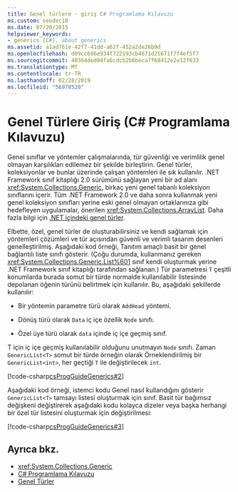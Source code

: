 ```yaml
---
title: Genel türlere - giriş C# Programlama Kılavuzu
ms.custom: seodec18
ms.date: 07/20/2015
helpviewer_keywords:
- generics [C#], about generics
ms.assetid: a1ad761e-42f7-41dd-a62f-452a2de26b9d
ms.openlocfilehash: d09cc686e934f722193cb4671d25671f7f4ef5f7
ms.sourcegitcommit: 40364ded04fa6cdcb2b6beca7f68412e2e12f633
ms.translationtype: MT
ms.contentlocale: tr-TR
ms.lasthandoff: 02/28/2019
ms.locfileid: "56978520"
---
```

# <a name="introduction-to-generics-c-programming-guide"></a>Genel Türlere Giriş (C# Programlama Kılavuzu)
Genel sınıflar ve yöntemler çalışmalarında, tür güvenliği ve verimlilik genel olmayan karşılıkları edilemez bir şekilde birleştirin. Genel türler, koleksiyonlar ve bunlar üzerinde çalışan yöntemleri ile sık kullanılır. .NET Framework sınıf kitaplığı 2.0 sürümünü sağlayan yeni bir ad alanı <xref:System.Collections.Generic>, birkaç yeni genel tabanlı koleksiyon sınıflarını içerir. Tüm .NET Framework 2.0 ve daha sonra kullanmak yeni genel koleksiyon sınıfları yerine eski genel olmayan ortaklarınıza gibi hedefleyen uygulamalar, önerilen <xref:System.Collections.ArrayList>. Daha fazla bilgi için [.NET içindeki genel türler](../../../standard/generics/index.md).  
  
 Elbette, özel, genel türler de oluşturabilirsiniz ve kendi sağlamak için yöntemleri çözümleri ve tür açısından güvenli ve verimli tasarım desenleri genelleştirilmiş. Aşağıdaki kod örneği, Tanıtım amaçlı basit bir genel bağlantılı liste sınıfı gösterir. (Çoğu durumda, kullanmanız gereken <xref:System.Collections.Generic.List%601> sınıf kendi oluşturmak yerine .NET Framework sınıf kitaplığı tarafından sağlanan.) Tür parametresi `T` çeşitli konumlarda burada somut bir türde normalde kullanılabilir listesinde depolanan öğenin türünü belirtmek için kullanılır. Bu, aşağıdaki şekillerde kullanılır:  
  
-   Bir yöntemin parametre türü olarak `AddHead` yöntemi.  
  
-   Dönüş türü olarak `Data` iç içe özellik `Node` sınıfı.  
  
-   Özel üye türü olarak `data` içinde iç içe geçmiş sınıf.  
  
 T için iç içe geçmiş kullanılabilir olduğunu unutmayın `Node` sınıfı. Zaman `GenericList<T>` somut bir türde örneğin olarak Örneklendirilmiş bir `GenericList<int>`, her geçtiği `T` ile değiştirilecek `int`.  
  
 [!code-csharp[csProgGuideGenerics#2](~/samples/snippets/csharp/VS_Snippets_VBCSharp/csProgGuideGenerics/CS/Generics.cs#2)]  
  
 Aşağıdaki kod örneği, istemci kodu Genel nasıl kullandığını gösterir `GenericList<T>` tamsayı listesi oluşturmak için sınıf. Basit tür bağımsız değişkeni değiştirerek aşağıdaki kodu kolayca dizeler veya başka herhangi bir özel tür listesini oluşturmak için değiştirilmesi:  
  
 [!code-csharp[csProgGuideGenerics#3](~/samples/snippets/csharp/VS_Snippets_VBCSharp/csProgGuideGenerics/CS/Generics.cs#3)]  
  
## <a name="see-also"></a>Ayrıca bkz.

- <xref:System.Collections.Generic>
- [C# Programlama Kılavuzu](../../../csharp/programming-guide/index.md)
- [Genel Türler](../../../csharp/programming-guide/generics/index.md)
